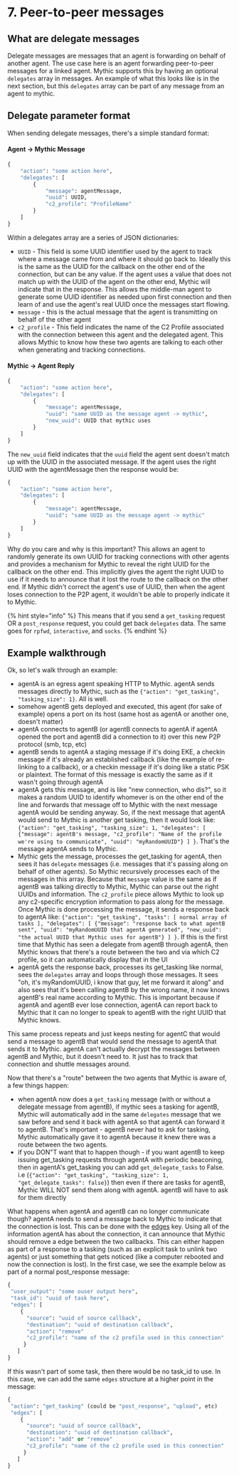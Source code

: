 # 7. Peer-to-peer messages

## What are delegate messages

Delegate messages are messages that an agent is forwarding on behalf of another agent. The use case here is an agent forwarding peer-to-peer messages for a linked agent. Mythic supports this by having an optional `delegates` array in messages. An example of what this looks like is in the next section, but this `delegates` array can be part of any message from an agent to mythic.

## Delegate parameter format

When sending delegate messages, there's a simple standard format:

#### Agent -> Mythic Message

```python
{
    "action": "some action here",
    "delegates": [
        {
            "message": agentMessage,
            "uuid": UUID,
            "c2_profile": "ProfileName"
        }
    ]
}
```

Within a delegates array are a series of JSON dictionaries:

* `UUID` - This field is some UUID identifier used by the agent to track where a message came from and where it should go back to. Ideally this is the same as the UUID for the callback on the other end of the connection, but can be any value. If the agent uses a value that does not match up with the UUID of the agent on the other end, Mythic will indicate that in the response. This allows the middle-man agent to generate some UUID identifier as needed upon first connection and then learn of and use the agent's real UUID once the messages start flowing.
* `message` - this is the actual message that the agent is transmitting on behalf of the other agent
* `c2_profile` - This field indicates the name of the C2 Profile associated with the connection between this agent and the delegated agent. This allows Mythic to know how these two agents are talking to each other when generating and tracking connections.

#### Mythic -> Agent Reply

```python
{
    "action": "some action here",
    "delegates": [
        {
            "message": agentMessage,
            "uuid": "same UUID as the message agent -> mythic",
            "new_uuid": UUID that mythic uses
        }
    ]
}
```

The `new_uuid` field indicates that the `uuid` field the agent sent doesn't match up with the UUID in the associated message. If the agent uses the right UUID with the agentMessage then the response would be:

```python
{
    "action": "some action here",
    "delegates": [
        {
            "message": agentMessage,
            "uuid": "same UUID as the message agent -> mythic"
        }
    ]
}
```

Why do you care and why is this important? This allows an agent to randomly generate its own UUID for tracking connections with other agents and provides a mechanism for Mythic to reveal the right UUID for the callback on the other end. This implicitly gives the agent the right UUID to use if it needs to announce that it lost the route to the callback on the other end. If Mythic didn't correct the agent's use of UUID, then when the agent loses connection to the P2P agent, it wouldn't be able to properly indicate it to Mythic.

{% hint style="info" %}
This means that if you send a `get_tasking` request OR a `post_response` request, you could get back `delegates` data. The same goes for `rpfwd`, `interactive`, and `socks`.&#x20;
{% endhint %}

## Example walkthrough

Ok, so let's walk through an example:

* agentA is an egress agent speaking HTTP to Mythic. agentA sends messages directly to Mythic, such as the `{"action": "get_tasking", "tasking_size": 1}`. All is well.
* somehow agentB gets deployed and executed, this agent (for sake of example) opens a port on its host (same host as agentA or another one, doesn't matter)
* agentA connects to agentB (or agentB connects to agentA if agentA opened the port and agentB did a connection to it) over this new P2P protocol (smb, tcp, etc)
* agentB sends to agentA a staging message if it's doing EKE, a checkin message if it's already an established callback (like the example of re-linking to a callback), or a checkin message if it's doing like a static PSK or plaintext. The format of this message is exactly the same as if it wasn't going through agentA
* agentA gets this message, and is like "new connection, who dis?", so it makes a random UUID to identify whomever is on the other end of the line and forwards that message off to Mythic with the next message agentA would be sending anyway. So, if the next message that agentA would send to Mythic is another get tasking, then it would look like: `{"action": "get_tasking", "tasking_size": 1, "delegates": [ {"message": agentB's message, "c2_profile": "Name of the profile we're using to communicate", "uuid": "myRandomUUID"} ] }`. That's the message agentA sends to Mythic.
* Mythic gets the message, processes the get\_tasking for agentA, then sees it has `delegate` messages (i.e. messages that it's passing along on behalf of other agents). So Mythic recursively processes each of the messages in this array. Because that `message` value is the same as if agentB was talking directly to Mythic, Mythic can parse out the right UUIDs and information. The `c2_profile` piece allows Mythic to look up any c2-specific encryption information to pass along for the message. Once Mythic is done processing the message, it sends a response back to agentA like: `{"action": "get_tasking", "tasks": [ normal array of tasks ], "delegates": [ {"message": "response back to what agentB sent", "uuid": "myRandomUUID that agentA generated", "new_uuid": "the actual UUID that Mythic uses for agentB"} ] }`. If this is the first time that Mythic has seen a delegate from agentB through agentA, then Mythic knows that there's a route between the two and via which C2 profile, so it can automatically display that in the UI
* agentA gets the response back, processes its get\_tasking like normal, sees the `delegates` array and loops through those messages. It sees "oh, it's myRandomUUID, i know that guy, let me forward it along" and also sees that it's been calling agentB by the wrong name, it now knows agentB's real name according to Mythic. This is important because if agentA and agentB ever lose connection, agentA can report back to Mythic that it can no longer to speak to agentB with the right UUID that Mythic knows.

This same process repeats and just keeps nesting for agentC that would send a message to agentB that would send the message to agentA that sends it to Mythic. agentA can't actually decrypt the messages between agentB and Mythic, but it doesn't need to. It just has to track that connection and shuttle messages around.

Now that there's a "route" between the two agents that Mythic is aware of, a few things happen:

* when agentA now does a `get_tasking` message (with or without a delegate message from agentB), if mythic sees a tasking for agentB, Mythic will automatically add in the same `delegates` message that we saw before and send it back with agentA so that agentA can forward it to agentB. That's important - agentB never had to ask for tasking, Mythic automatically gave it to agentA because it knew there was a route between the two agents.
* if you DON"T want that to happen though - if you want agentB to keep issuing get\_tasking requests through agentA with periodic beaconing, then in agentA's get\_tasking you can add `get_delegate_tasks` to False. i.e (`{"action": "get_tasking", "tasking_size": 1, "get_delegate_tasks": false}`) then even if there are tasks for agentB, Mythic WILL NOT send them along with agentA. agentB will have to ask for them directly

What happens when agentA and agentB can no longer communicate though? agentA needs to send a message back to Mythic to indicate that the connection is lost. This can be done with the [edges](../../../hooking-features/linking-agents/action-p2p\_info.md) key. Using all of the information agentA has about the connection, it can announce that Mythic should remove a edge between the two callbacks. This can either happen as part of a response to a tasking (such as an explicit task to unlink two agents) or just something that gets noticed (like a computer rebooted and now the connection is lost). In the first case, we see the example below as part of a normal post\_response message:

```python
{
 "user_output": "some ouser output here",
 "task_id": "uuid of task here",
 "edges": [
    {
      "source": "uuid of source callback",
      "destination": "uuid of destination callback",
      "action": "remove"
      "c2_profile": "name of the c2 profile used in this connection"
     }
   ]
}
```

If this wasn't part of some task, then there would be no task\_id to use. In this case, we can add the same `edges` structure at a higher point in the message:

```python
{
 "action": "get_tasking" (could be "post_response", "upload", etc)
 "edges": [
    {
      "source": "uuid of source callback",
      "destination": "uuid of destination callback",
      "action": "add" or "remove"
      "c2_profile": "name of the c2 profile used in this connection"
     }
   ]
}
```

